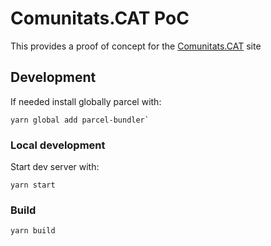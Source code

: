 # Comunitats.CAT PoC

This provides a proof of concept for the [Comunitats.CAT](https://comunitats.cat) site

## Development

If needed install globally parcel with:

```
yarn global add parcel-bundler`
```

### Local development

Start dev server with:

```
yarn start
```

### Build

```
yarn build
```
